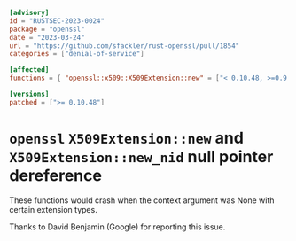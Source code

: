 ```toml
[advisory]
id = "RUSTSEC-2023-0024"
package = "openssl"
date = "2023-03-24"
url = "https://github.com/sfackler/rust-openssl/pull/1854"
categories = ["denial-of-service"]

[affected]
functions = { "openssl::x509::X509Extension::new" = ["< 0.10.48, >=0.9.7"], "openssl::x509::X509Extension::new_nid" = ["< 0.10.48, >=0.9.7"] }

[versions]
patched = [">= 0.10.48"]
```

# `openssl` `X509Extension::new` and `X509Extension::new_nid` null pointer dereference

These functions would crash when the context argument was None with certain extension types.

Thanks to David Benjamin (Google) for reporting this issue.
